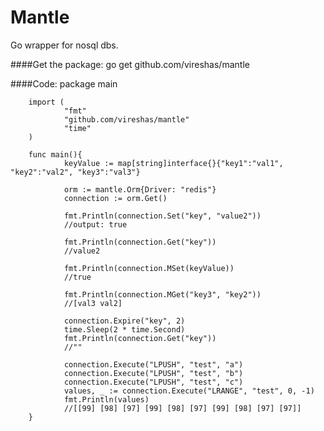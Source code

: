 Mantle
======

Go wrapper for nosql dbs.

####Get the package:
        go get github.com/vireshas/mantle
        
####Code:
        package main

        import (
                "fmt"
                "github.com/vireshas/mantle"
                "time"
        )

        func main(){
                keyValue := map[string]interface{}{"key1":"val1", "key2":"val2", "key3":"val3"}

                orm := mantle.Orm{Driver: "redis"}
                connection := orm.Get()

                fmt.Println(connection.Set("key", "value2"))
                //output: true

                fmt.Println(connection.Get("key"))
                //value2

                fmt.Println(connection.MSet(keyValue))
                //true

                fmt.Println(connection.MGet("key3", "key2"))
                //[val3 val2]

                connection.Expire("key", 2)
                time.Sleep(2 * time.Second)
                fmt.Println(connection.Get("key"))
                //""

                connection.Execute("LPUSH", "test", "a")
                connection.Execute("LPUSH", "test", "b")
                connection.Execute("LPUSH", "test", "c")
                values, _ := connection.Execute("LRANGE", "test", 0, -1)
                fmt.Println(values)
                //[[99] [98] [97] [99] [98] [97] [99] [98] [97] [97]]
        }

